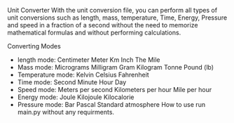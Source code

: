 Unit Converter
With the unit conversion file, you can perform all types of unit conversions such as length, mass, temperature, Time, Energy, Pressure and speed in a fraction of a second without the need to memorize mathematical formulas and without performing calculations.

Converting Modes
- length mode:
Centimeter
Meter
Km
Inch
The Mile
- Mass mode:
Micrograms
Milligram
Gram
Kilogram
Tonne
Pound (lb)
- Temperature mode:
Kelvin
Celsius
Fahrenheit
- Time mode:
Second
Minute
Hour
Day
- Speed mode:
Meters per second
Kilometers per hour
Mile per hour
- Energy mode:
Joule
Kilojoule
Kilocalorie
- Pressure mode:
Bar
Pascal
Standard atmosphere
How to use
run main.py without any requirments.
